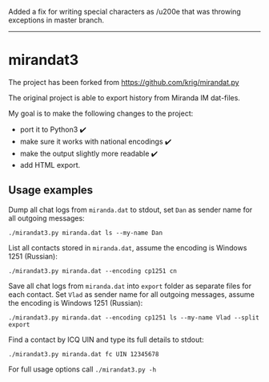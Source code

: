 Added a fix for writing special characters as /u200e that was throwing exceptions in master branch.

--------------------------------------------------------------------
# mirandat3

The project has been forked from https://github.com/krig/mirandat.py

The original project is able to export history from Miranda IM dat-files.

My goal is to make the following changes to the project:
* port it to Python3 :heavy_check_mark:
* make sure it works with national encodings :heavy_check_mark:
* make the output slightly more readable :heavy_check_mark:
* add HTML export.

## Usage examples

Dump all chat logs from `miranda.dat` to stdout, set `Dan` as sender name for all outgoing messages:
```
./mirandat3.py miranda.dat ls --my-name Dan
```

List all contacts stored in `miranda.dat`, assume the encoding is Windows 1251 (Russian):
```
./mirandat3.py miranda.dat --encoding cp1251 cn
```

Save all chat logs from `miranda.dat` into `export` folder as separate files for each contact. Set `Vlad` as sender name for all outgoing messages, assume the encoding is Windows 1251 (Russian):
```
./mirandat3.py miranda.dat --encoding cp1251 ls --my-name Vlad --split export
```

Find a contact by ICQ UIN and type its full details to stdout:
```
./mirandat3.py miranda.dat fc UIN 12345678
```

For full usage options call `./mirandat3.py -h`
